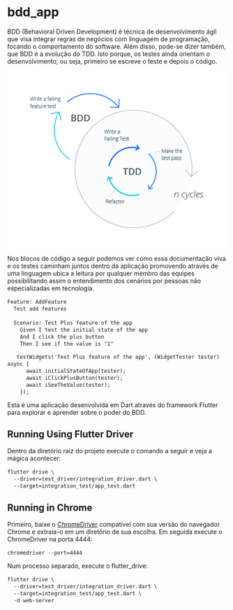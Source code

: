 # bdd_app

BDD (Behavioral Driven Development) é técnica de desenvolvimento ágil que visa integrar regras de negócios com linguagem de programação, focando o comportamento do software. Além disso, pode-se dizer também, que BDD é a evolução do TDD. Isto porque, os testes ainda orientam o desenvolvimento, ou seja, primeiro se escreve o teste e depois o código.

<p align="center">
  <img src="assets\bdd_arch.png?raw=true" alt="BDD Arch"/>
</p>

Nos blocos de código a seguir podemos ver como essa documentação viva e os testes caminham juntos dentro da aplicação promovendo através de uma linguagem ubica a leitura por qualquer membro das equipes possibilitando assim o entendimento dos cenários por pessoas não especializadas em tecnologia.

```
Feature: AddFeature
  Test add features

  Scenario: Test Plus feature of the app
    Given I test the initial state of the app
    And I click the plus button
    Then I see if the value is "1"
```

```
   testWidgets('Test Plus feature of the app', (WidgetTester tester) async {
      await initialStateOfApp(tester);
      await iClickPlusButton(tester);
      await iSeeTheValue(tester);
    });
```
Esta é uma aplicação desenvolvida em Dart através do framework Flutter para explorar e aprender sobre o poder do BDD.

## Running Using Flutter Driver

Dentro da diretório raiz do projeto execute o comando a seguir e veja a mágica acontecer:

```
flutter drive \
  --driver=test_driver/integration_driver.dart \
  --target=integration_test/app_test.dart
```

## Running in Chrome

Primeiro, baixe o [ChromeDriver](https://chromedriver.chromium.org/downloads) compatível com sua versão do navegador Chrome e extraia-o em um diretório de sua escolha. Em seguida execute o ChromeDriver na porta 4444:

```
chromedriver --port=4444
```

Num processo separado, execute o flutter_drive:

```
flutter drive \
  --driver=test_driver/integration_driver.dart \
  --target=integration_test/app_test.dart \
  -d web-server

```